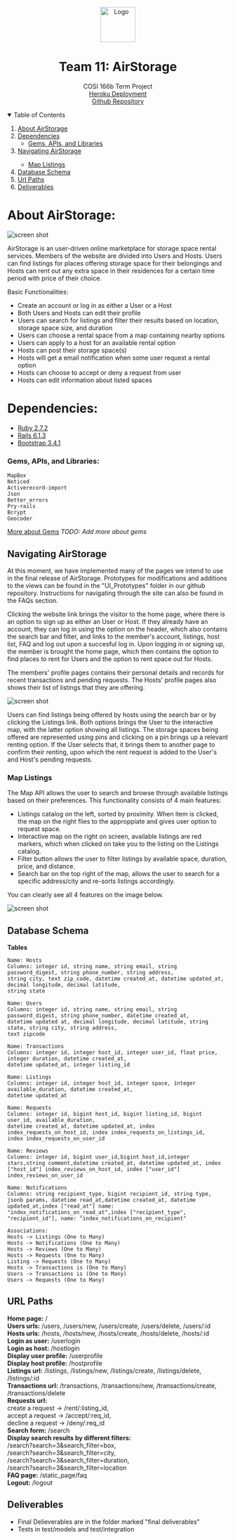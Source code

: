<!-- PROJECT LOGO -->
<p align="center">
  <a href="https://mikeq0621.github.io/COSI166_team11/">
    <img src="./app/assets/images/AirStorageIcon2.png" alt="Logo" width="80" height="80">
  </a>
  <h1 align="center">Team 11: AirStorage</h1>
  <p align="center">
    COSI 166b Term Project
    <br>
    <a href="https://airstorage.herokuapp.com/">Heroku Deployment</a>
    <br>
    <a href="https://github.com/Mikeq0621/COSI166_team11">Github Repository</a>
    <br/>
  </p>
</p>

<!-- TABLE OF CONTENTS -->
<details open="open">
  <summary>Table of Contents</summary>
  <ol>
    <li>
      <a href="#about-airstorage">About AirStorage</a>
    </li>
    <li>
      <a href="#dependencies">Dependencies</a>
      <ul>
        <li><a href="#gems-apis-and-libraries">Gems, APIs, and Libraries</a></li>
      </ul>
    </li>
    <li><a href="#navigating-airstorage">Navigating AirStorage</a></li>
    <ul>
        <li><a href="#map-listings">Map Listings</a></li>
      </ul>
    <li><a href="#database-schema">Database Schema</a></li>
    <li><a href="#url-paths">Url Paths</a></li>
    <li><a href="#deliverables">Deliverables</a></li>
  </ol>
</details>

<!-- ABOUT AIRSTORAGE -->
# About AirStorage: 

![screen shot](./app/assets/images/Homepage.png)

AirStorage is an user-driven online marketplace for storage space rental services. Members of the website are divided into Users and Hosts. Users can 
find listings for places offering storage space for their belongings and Hosts can rent out any extra space in their residences for a certain time period with price of their choice.

Basic Functionalities:
* Create an account or log in as either a User or a Host
* Both Users and Hosts can edit their profile
* Users can search for listings and filter their results based on location, storage space size, and duration
* Users can choose a rental space from a map containing nearby options
* Users can apply to a host for an available rental option
* Hosts can post their storage space(s) 
* Hosts will get a email notification when some user request a rental option
* Hosts can choose to accept or deny a request from user
* Hosts can edit information about listed spaces

<!-- DEPENDENCIES -->
# Dependencies: 
* [Ruby 2.7.2](https://www.ruby-lang.org/en/downloads/)
* [Rails 6.1.3](https://rubyonrails.org)
* [Bootstrap 3.4.1](https://getbootstrap.com)

### Gems, APIs, and Libraries:
    MapBox
    Noticed
    Activerecord-import
    Json
    Better_errors
    Pry-rails
    Bcrypt
    Geocoder

[More about Gems](./docs/OTHER_GEMS.md) 
_TODO: Add more about gems_

<!-- NAVIGATING AIRSTORAGE -->
## Navigating AirStorage

At this moment, we have implemented many of the pages we intend to use in the final release of AirStorage. Prototypes for modifications and additions
to the views can be found in the "UI_Prototypes" folder in our github repository. Instructions for navigating through the site can also be found in the FAQs section.<br>

Clicking the website link brings the visitor to the home page, where there is an option to sign up as either an User or Host. If they already have an account,
they can log in using the option on the header, which also contains the search bar and filter, and links to the member's account, listings, host
list, FAQ and log out upon a succesful log in. Upon logging in or signing up, the member is brought the home page, which then contains the option to find places 
to rent for Users and the option to rent space out for Hosts. <br>

The members' profile pages contains their personal details and records for recent transactions and pending requests. The Hosts' profile pages also shows
their list of listings that they are offering.<br>

![screen shot](AirStorageMap.png) 

Users can find listings being offered by hosts using the search bar or by clicking the Listings link. Both options brings the User to the interactive map, with the 
latter option showing all listings. The storage spaces being offered are represented using pins and clicking on a pin brings up a relevant renting option. If the 
User selects that, it brings them to another page to confirm their renting, upon which the rent request is added to the User's and Host's pending requests.

### Map Listings

The Map API allows the user to search and browse through available listings based on their preferences. This functionality consists of 4 main features:

* Listings catalog on the left, sorted by proximity. When item is clicked, the map on the right flies to the approppiate and gives user option to request space.
* Interactive map on the right on screen, available listings are red markers, which when clicked on take you to the listing on the Listings catalog.
* Filter button allows the user to filter listings by available space, duration, price, and distance.
* Search bar on the top right of the map, allows the user to search for a specific address/city and re-sorts listings accordingly. 

You can clearly see all 4 features on the image below.

![screen shot](./app/assets/images/AirStorageFinalMap2.png) 


<!-- DATABASE SCHEMA -->
## Database Schema

<b> Tables </b>
    
    Name: Hosts 
    Columns: integer id, string name, string email, string password_digest, string phone_number, string address, 
    string city, text zip_code, datetime created_at, datetime updated_at, decimal longitude, decimal latitude, 
    string state

    Name: Users 
    Columns: integer id, string name, string email, string password_digest, string phone_number, datetime created_at,
    datetime updated at, decimal longitude, decimal latitude, string state, string city, string address,
    text zipcode

    Name: Transactions
    Columns: integer id, integer host_id, integer user_id, float price, integer duration, datetime created_at,
    datetime updated_at, integer listing_id

    Name: Listings
    Columns: integer id, integer host_id, integer space, integer available_duration, datetime created_at,
    datetime updated_at
    
    Name: Requests
    Columns: integer id, bigint host_id, bigint listing_id, bigint user_id, available_duration,
    datetime created_at, datetime updated_at, index index_requests_on_host_id, index index_requests_on_listings_id,
    index index_requests_on_user_id
    
    Name: Reviews
    Columns: integer id, bigint user_id,bigint host_id,integer stars,string comment,datetime created_at, datetime updated_at, index ["host_id"] index_reviews_on_host_id, index ["user_id"] index_reviews_on_user_id
    
    Name: Notifications
    Columns: string recipient_type, bigint recipient_id, string type, jsonb params, datetime read_at,datetime created_at, datetime updated_at,index ["read_at"] name: "index_notifications_on_read_at",index ["recipient_type", "recipient_id"], name: "index_notifications_on_recipient"
    
    Associations:
    Hosts -> Listings (One to Many)
    Hosts -> Notifications (One to Many)
    Hosts -> Reviews (One to Many)
    Hosts -> Requests (One to Many)
    Listing -> Requests (One to Many)
    Hosts -> Transactions is (One to Many)
    Users -> Transactions is (One to Many)
    Users -> Requests (One to Many)

<!-- URL PATHS-->
## URL Paths
<b>Home page:</b> /  
<b>Users urls:</b> /users, /users/new, /users/create, /users/delete, /users/:id <br>
<b>Hosts urls:</b> /hosts, /hosts/new, /hosts/create, /hosts/delete, /hosts/:id <br>
<b>Login as user:</b> /userlogin <br>
<b>Login as host:</b> /hostlogin <br>
<b>Display user profile:</b> /userprofile <br>
<b>Display host profile:</b> /hostprofile <br>
<b>Listings url:</b> /listings, /listings/new, /listings/create, /listings/delete, /listings/:id <br>
<b>Transactions url:</b> /transactions, /transactions/new, /transactions/create, /transactions/delete <br>
<b>Requests url:</b>  <br>
create a request -> /rent/:listing_id, <br>
accept a request -> /accept/:req_id, <br>
decline a request -> /deny/:req_id	   
<b>Search form:</b> /search <br>
<b>Display search results by different filters:</b> <br>
/search?search=3&search_filter=box, <br>
/search?search=3&search_filter=city, <br> 
/search?search=3&search_filter=duration, <br>
/search?search=3&search_filter=location <br>
<b>FAQ page:</b> /static_page/faq <br>
<b>Logout:</b> /logout <br>

<!-- DELIVERABLES-->
## Deliverables
* Final Delieverables are in the folder marked "final deliverables"
* Tests in test/models and test/integration
